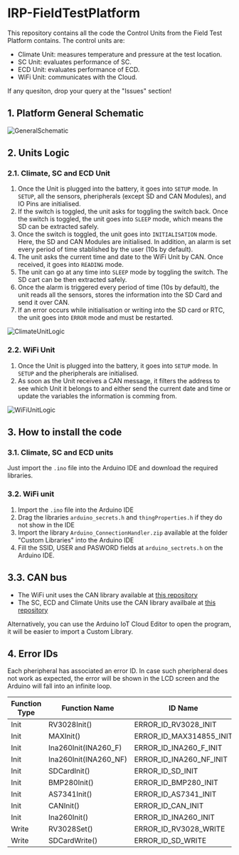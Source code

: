 # IRP-FieldTestPlatform

This repository contains all the code the Control Units from the Field Test Platform contains. The control units are:
- Climate Unit: measures temperature and pressure at the test location.
- SC Unit: evaluates performance of SC.
- ECD Unit: evaluates performance of ECD.
- WiFi Unit: communicates with the Cloud.

If any quesiton, drop your query at the "Issues" section!

## 1. Platform General Schematic
![GeneralSchematic](https://user-images.githubusercontent.com/42868962/132248472-2921787c-5292-4810-903e-16d5eed5d239.png)

## 2. Units Logic
### 2.1. Climate, SC and ECD Unit
1. Once the Unit is plugged into the battery, it goes into `SETUP` mode. In `SETUP`, all the sensors, pheripherals (except SD and CAN Modules), and IO Pins are initialised.
2. If the switch is toggled, the unit asks for toggling the switch back. Once the switch is toggled, the unit goes into `SLEEP` mode, which means the SD can be extracted safely.
3. Once the switch is toggled, the unit goes into `INITIALISATION` mode. Here, the SD and CAN Modules are initialised. In addition, an alarm is set every period of time stablished by the user (10s by default).
4. The unit asks the current time and date to the WiFi Unit by CAN. Once received, it goes into `READING` mode.
5. The unit can go at any time into `SLEEP` mode by toggling the switch. The SD cart can be then extracted safely.
6. Once the alarm is triggered every period of time (10s by default), the unit reads all the sensors, stores the information into the SD Card and send it over CAN.
7. If an error occurs while initialisation or writing into the SD card or RTC, the unit goes into `ERROR` mode and must be restarted.

![ClimateUnitLogic](https://user-images.githubusercontent.com/42868962/132248611-a8fe3be6-e839-43cb-9d25-37b08ed77b5e.png)

### 2.2. WiFi Unit
1. Once the Unit is plugged into the battery, it goes into `SETUP` mode. In `SETUP` and the pheripherals are initialised.
2. As soon as the Unit receives a CAN message, it filters the address to see which Unit it belongs to and either send the current date and time or update the variables the information is comming from.

![WiFiUnitLogic](https://user-images.githubusercontent.com/42868962/132249259-2faa20dd-25ab-4372-858b-5eaf8b50c734.png)

## 3. How to install the code
### 3.1. Climate, SC and ECD units
Just import the `.ino` file into the Arduino IDE and download the required libraries.

### 3.2. WiFi unit
1. Import the `.ino` file into the Arduino IDE
2. Drag the libraries `arduino_secrets.h` and `thingProperties.h` if they do not show in the IDE
3. Import the library `Arduino_ConnectionHandler.zip` available at the folder "Custom Libraries" into the Arduino IDE
4. Fill the SSID, USER and PASWORD fields at `arduino_sectrets.h` on the Arduino IDE.

## 3.3. CAN bus
- The WiFi unit uses the CAN library available at [this repository](https://github.com/sandeepmistry/arduino-CAN)
- The SC, ECD and Climate Units use the CAN library availbale at [this repository](https://github.com/Seeed-Studio/Seeed_Arduino_CAN)

Alternatively, you can use the Arduino IoT Cloud Editor to open the program, it will be easier to import a Custom Library.

## 4. Error IDs
Each pheripheral has associated an error ID. In case such pheripheral does not work as expected, the error will be shown in the LCD screen and the Arduino will fall into an infinite loop.

| Function Type | Function Name         | ID Name                 | ID Number |
|---------------|-----------------------|-------------------------|-----------|
| Init          | RV3028Init()          | ERROR_ID_RV3028_INIT    | 11        |
| Init          | MAXInit()             | ERROR_ID_MAX314855_INIT | 12        |
| Init          | Ina260Init(INA260_F)  | ERROR_ID_INA260_F_INIT  | 13        |
| Init          | Ina260Init(INA260_NF) | ERROR_ID_INA260_NF_INIT | 14        |
| Init          | SDCardInit()          | ERROR_ID_SD_INIT        | 15        |
| Init          | BMP280Init()          | ERROR_ID_BMP280_INIT    | 16        |
| Init          | AS7341Init()          | ERROR_ID_AS7341_INIT    | 17        |
| Init          | CANInit()             | ERROR_ID_CAN_INIT       | 18        |
| Init          | Ina260Init()          | ERROR_ID_INA260_INIT    | 19        |
| Write         | RV3028Set()           | ERROR_ID_RV3028_WRITE   | 21        |
| Write         | SDCardWrite()         | ERROR_ID_SD_WRITE       | 25        |


